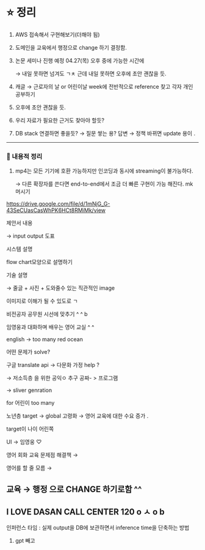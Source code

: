 # ⭐ 정리

1. AWS 접속해서 구현해보기(더해야 됨)
2. 도메인을 교육에서 행정으로 change 하기 결정함. 
3. 논문 세미나 진행 예정 04.27(목) 오후 중에 가능한 시간에 
    
    → 내일 못하면 넘겨도 ㄱㅊ 근데 내일 못하면 오후에 초안 괜찮을 듯. 
    
4. 캐글 → 근로자의 날 or 어린이날 week에  전반적으로 reference 찾고 각자 개인 공부하기 
5. 오후에 초안 괜찮을 듯.
6. 우리 자료가 필요한 근거도 찾아야 할듯? 
7. DB stack 연결하면 좋을듯?  → 질문 쌓는 용? 답변 → 정책 바뀌면 update 용이 . 

---

### 📖 내용적 정리

1. mp4는 모든 기기에 호환 가능하지만 인코딩과 동시에 streaming이 불가능하다. 
    
    → 다른 확장자를 쓴다면 end-to-end에서 조금 더 빠른 구현이 가능 해진다.  mk 머시기
    

https://drive.google.com/file/d/1mNjG_G-43SeCUasCasWhPK6HCt8RMiMk/view

제안서 내용 

→ input output 도표

시스템 설명

flow chart모양으로 설명하기 

기술 설명 

→ 줄글 + 사진 + 도와줄수 있는 직관적인 image

이미지로 이해가 될 수 있도로 ㄱ

비전공자 공무원 시선에 맞추기  ^  ^ b

임영웅과 대화하며 배우는 영어 교실 ^ ^ 

english → too many red ocean 

어떤 문제가 solve? 

구글 translate api → 다문화 가정 help ?  

→ 저소득층 을 위한 공익ㅇ 추구 공짜- > 프로그램 

→ sliver genration 

for 어린이 too many 

노년층 target → global 고령화 → 영어 교육에 대한 수요 증가 . 

target이 나이 어린쪽 

UI → 임영웅 ♡

영어 회화 교육 문제점 해결책 →  

영어를 할 줄 모름 → 

## 교육 → 행정 으로 CHANGE 하기로함 ^^

## I LOVE DASAN CALL CENTER 120  o ㅅ o  b

인퍼런스 타임 : 실제 output을 DB에 보관하면서 inference time을 단축하는 방법

1. gpt 빼고
